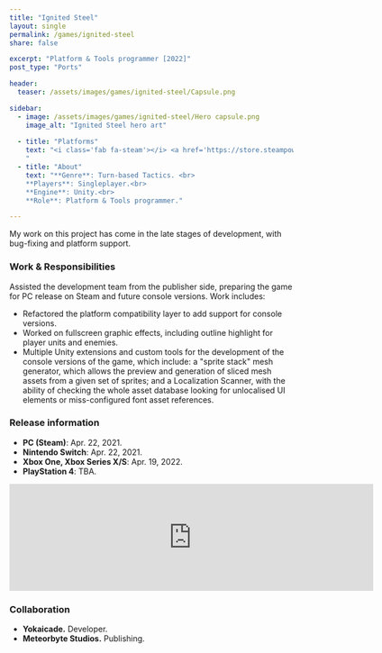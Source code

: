 ```yaml
---
title: "Ignited Steel"
layout: single
permalink: /games/ignited-steel
share: false

excerpt: "Platform & Tools programmer [2022]"
post_type: "Ports"

header:
  teaser: /assets/images/games/ignited-steel/Capsule.png

sidebar:
  - image: /assets/images/games/ignited-steel/Hero capsule.png
    image_alt: "Ignited Steel hero art"
    
  - title: "Platforms"
    text: "<i class='fab fa-steam'></i> <a href='https://store.steampowered.com/app/1550740/Ignited_Steel_Mech_Tactics/'>Steam</a>
    "
  - title: "About"
    text: "**Genre**: Turn-based Tactics. <br>
    **Players**: Singleplayer.<br>
    **Engine**: Unity.<br>
    **Role**: Platform & Tools programmer."

---
```


My work on this project has come in the late stages of development, with bug-fixing and platform support.

### Work & Responsibilities

Assisted the development team from the publisher side, preparing the game for PC release on Steam and future console versions. Work includes:
 
 - Refactored the platform compatibility layer to add support for console versions.
 - Worked on fullscreen graphic effects, including outline highlight for player units and enemies.
 - Multiple Unity extensions and custom tools for the development of the console versions of the game, which include: a "sprite stack" mesh generator, which allows the preview and generation of sliced mesh assets from a given set of sprites; and a Localization Scanner, with the ability of checking the whole asset database looking for unlocalised UI elements or miss-configured font asset references.

### Release information

 - **PC (Steam)**: Apr. 22, 2021.
 - **Nintendo Switch**: Apr. 22, 2021.
 - **Xbox One, Xbox Series X/S**: Apr. 19, 2022.
 - **PlayStation 4**: TBA.

<iframe src="https://store.steampowered.com/widget/1550740/" frameborder="0" width="646" height="190"></iframe>

### Collaboration

 - **Yokaicade.** Developer.
 - **Meteorbyte Studios.** Publishing.
